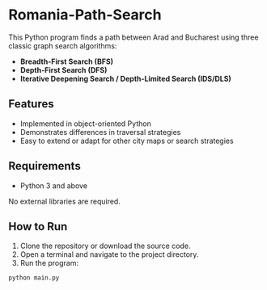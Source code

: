 # Romania-Path-Search

This Python program finds a path between Arad and Bucharest using three classic graph search algorithms:

- **Breadth-First Search (BFS)**
- **Depth-First Search (DFS)**
- **Iterative Deepening Search / Depth-Limited Search (IDS/DLS)**

## Features

- Implemented in object-oriented Python
- Demonstrates differences in traversal strategies
- Easy to extend or adapt for other city maps or search strategies

## Requirements

- Python 3 and above

No external libraries are required.

## How to Run

1. Clone the repository or download the source code.
2. Open a terminal and navigate to the project directory.
3. Run the program:

```bash
python main.py
